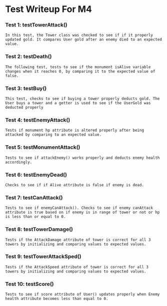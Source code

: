 # Test Writeup For M4

### Test 1: testTowerAttack()
    In this test, the Tower class was checked to see if if it properly updated gold. It compares User gold after an enemy died to an expected value.

### Test 2: testDeath()
    The following test, tests to see if the monument isAlive variable changes when it reaches 0, by comparing it to the expected value of false.

### Test 3: testBuy()
    This test, checks to see if buying a tower properly deducts gold. The User buys a tower and a getter is used to see if the UserGold was deducted properly

### Test 4: testEnemyAttack()
    Tests if monument hp attribute is altered properly after being attacked by comparing to an expected value. 
### Test 5: testMonumentAttack()
    Tests to see if attackEnemy() works properly and deducts enemy health accordingly.

### Test 6: testEnemyDead()
    Checks to see if if Alive attribute is false if enemy is dead.

### Test 7: testCanAttack()
    Tests to see if enemyCanAttack(). Checks to see if enemy canAttack attribute is true based on if enemy is in range of tower or not or hp is less than or equal to 0.
### Test 8: testTowerDamage()
    Tests if the AttackDamage attribute of tower is correct for all 3 towers by initializing and comparing values to expected values.

### Test 9:  testTowerAttackSped()
    Tests if the AttackSpeed attribute of tower is correct for all 3 towers by initializing and comparing values to expected values.

### Test 10: testScore() 
    Tests to see if score attribute of User() updates properly when Enemy health attribute becomes less than equal to 0. 
    
